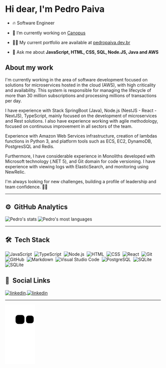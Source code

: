<h1 align="left">Hi dear, I'm Pedro Paiva</h1>


- 🔥 Software Engineer

- 🔭 I’m currently working on [Canopus](http://www.canopusonline.com/)

- 👨‍💻 My current portfolio are available at [pedropaiva.dev.br](https://pedropaiva.dev.br)

- 💬 Ask me about **JavaScript, HTML, CSS, SQL, Node.JS, Java and AWS**

## About my work

I'm currently working in the area of software development focused on solutions for microservices hosted in the cloud (AWS), with high criticality and availability. This system is responsible for managing the lifecycle of more than 30 million subscriptions and processing millions of transactions per day.

I have experience with Stack SpringBoot (Java), Node.js (NestJS - React - NextJS), TypeScript, mainly focused on the development of microservices and Rest solutions. I also have experience working with agile methodology, focused on continuous improvement in all sectors of the team.

Experience with Amazon Web Services infrastructure, creation of lambdas functions in Python 3, and platform tools such as ECS, EC2, DynamoDB, PostgresSQL and Redis.

Furthermore, I have considerable experience in Monoliths developed with Microsoft technology (.NET 5), and Git domain for code versioning. I have experience with viewing logs with ElasticSearch, and monitoring using NewRelic.

I'm always looking for new challenges, building a profile of leadership and team confidence. 👨‍💻

---

## ⚙️ &nbsp;GitHub Analytics

<p align="left">
<img width="530em" src="https://github-readme-stats.vercel.app/api?username=pedropaiva1&show_icons=true&theme=vision-friendly-dark" alt="Pedro's stats"/>
<img width="530em" src="https://github-readme-stats.vercel.app/api/top-langs/?username=pedropaiva1&layout=compact&theme=vision-friendly-dark" alt="Pedro's most languages"/>
</p> 

---

## 🛠 &nbsp;Tech Stack


![JavaScript](https://img.shields.io/badge/-JavaScript-05122A?style=flat&logo=javascript)&nbsp;
![TypeScript](https://img.shields.io/badge/-TypeScript-05122A?style=flat&logo=typescript)&nbsp;
![Node.js](https://img.shields.io/badge/-Node.js-05122A?style=flat&logo=node.js)&nbsp;
![HTML](https://img.shields.io/badge/-HTML-05122A?style=flat&logo=HTML5)&nbsp;
![CSS](https://img.shields.io/badge/-CSS-05122A?style=flat&logo=CSS3&logoColor=1572B6)&nbsp;
![React](https://img.shields.io/badge/-React-05122A?style=flat&logo=react)&nbsp;
![Git](https://img.shields.io/badge/-Git-05122A?style=flat&logo=git)&nbsp;
![GitHub](https://img.shields.io/badge/-GitHub-05122A?style=flat&logo=github)&nbsp;
![Markdown](https://img.shields.io/badge/-Markdown-05122A?style=flat&logo=markdown)&nbsp;
![Visual Studio Code](https://img.shields.io/badge/-Visual%20Studio%20Code-05122A?style=flat&logo=visual-studio-code&logoColor=007ACC)&nbsp;
![PostgreSQL](https://img.shields.io/badge/-PostgreSQL-05122A?style=flat&logo=postgresql)&nbsp;
![SQLite](https://img.shields.io/badge/-SQLite-05122A?style=flat&logo=sqlite)&nbsp;
![SQLite](https://img.shields.io/badge/-SpringBoot-05122A?style=flat&logo=springboot)&nbsp;
 
## 🧒 &nbsp;Social Links

<a href="https://www.linkedin.com/in/pedro-paiva-015/" target="_blank">
  <img align="center" src="https://img.shields.io/badge/-pedropaiva1-05122A?style=flat&logo=linkedin" alt="linkedin"/>
</a>
<a href="mailto: pedro.paivahmp@gmail.com" target="_blank">
  <img align="center" src="https://img.shields.io/badge/-pedropaiva1-05122A?style=flat&logo=gmail" alt="linkedin"/>
</a>

---

  ![Snake animation](https://github.com/rafaballerini/rafaballerini/blob/output/github-contribution-grid-snake.svg)
